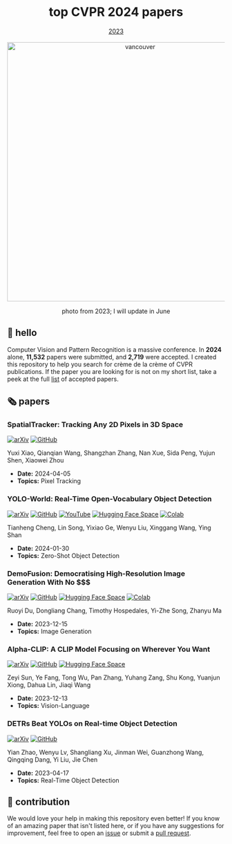 <div align="center">
  <h1 align="center">top CVPR 2024 papers</h1>
  <a href="https://github.com/SkalskiP/top-cvpr-2023-papers">2023</a>
</div>

<br>

<div align="center">
  <img width="600" src="https://github.com/SkalskiP/top-cvpr-2023-papers/assets/26109316/2d7be39e-11a0-4298-ad90-c0645af0c5ac" alt="vancouver">
  <p>photo from 2023; I will update in June</p>
</div>

## 👋 hello

Computer Vision and Pattern Recognition is a massive conference. In **2024** alone,
**11,532** papers were submitted, and **2,719** were accepted. I created this repository
to help you search for crème de la crème of CVPR publications. If the paper you are
looking for is not on my short list, take a peek at the full
[list](https://cvpr.thecvf.com/Conferences/2024/AcceptedPapers) of accepted papers.

## 🗞️ papers

<!--- AUTOGENERATED_PAPERS_LIST -->
<!---
   WARNING: DO NOT EDIT THIS LIST MANUALLY. IT IS AUTOMATICALLY GENERATED.
   HEAD OVER TO https://github.com/SkalskiP/top-cvpr-2024-papers/blob/master/CONTRIBUTING.md FOR MORE DETAILS ON HOW TO MAKE CHANGES PROPERLY.
-->

### SpatialTracker: Tracking Any 2D Pixels in 3D Space
[![arXiv](https://img.shields.io/badge/arXiv-2404.04319-b31b1b.svg)](https://arxiv.org/abs/2404.04319) [![GitHub](https://badges.aleen42.com/src/github.svg)](https://github.com/henry123-boy/SpaTracker)   

Yuxi Xiao, Qianqian Wang, Shangzhan Zhang, Nan Xue, Sida Peng, Yujun Shen, Xiaowei Zhou
- **Date:** 2024-04-05
- **Topics:** Pixel Tracking
    

### YOLO-World: Real-Time Open-Vocabulary Object Detection
[![arXiv](https://img.shields.io/badge/arXiv-2401.17270-b31b1b.svg)](https://arxiv.org/abs/2401.17270) [![GitHub](https://badges.aleen42.com/src/github.svg)](https://github.com/AILab-CVC/YOLO-World) [![YouTube](https://badges.aleen42.com/src/youtube.svg)](https://youtu.be/X7gKBGVz4vs) [![Hugging Face Space](https://img.shields.io/badge/%F0%9F%A4%97%20Hugging%20Face-Spaces-blue)](https://huggingface.co/spaces/SkalskiP/YOLO-World) [![Colab](https://colab.research.google.com/assets/colab-badge.svg)](https://colab.research.google.com/github/roboflow-ai/notebooks/blob/main/notebooks/zero-shot-object-detection-with-yolo-world.ipynb)

Tianheng Cheng, Lin Song, Yixiao Ge, Wenyu Liu, Xinggang Wang, Ying Shan
- **Date:** 2024-01-30
- **Topics:** Zero-Shot Object Detection
    

### DemoFusion: Democratising High-Resolution Image Generation With No $$$
[![arXiv](https://img.shields.io/badge/arXiv-2311.16973-b31b1b.svg)](https://arxiv.org/abs/2311.16973) [![GitHub](https://badges.aleen42.com/src/github.svg)](https://github.com/PRIS-CV/DemoFusion)  [![Hugging Face Space](https://img.shields.io/badge/%F0%9F%A4%97%20Hugging%20Face-Spaces-blue)](https://huggingface.co/spaces/radames/Enhance-This-DemoFusion-SDXL) [![Colab](https://colab.research.google.com/assets/colab-badge.svg)](https://colab.research.google.com/github/camenduru/DemoFusion-colab/blob/main/DemoFusion_colab.ipynb)

Ruoyi Du, Dongliang Chang, Timothy Hospedales, Yi-Zhe Song, Zhanyu Ma
- **Date:** 2023-12-15
- **Topics:** Image Generation
    

### Alpha-CLIP: A CLIP Model Focusing on Wherever You Want
[![arXiv](https://img.shields.io/badge/arXiv-2312.03818-b31b1b.svg)](https://arxiv.org/abs/2312.03818) [![GitHub](https://badges.aleen42.com/src/github.svg)](https://github.com/SunzeY/AlphaCLIP)  [![Hugging Face Space](https://img.shields.io/badge/%F0%9F%A4%97%20Hugging%20Face-Spaces-blue)](https://huggingface.co/spaces/Zery/Alpha-CLIP_LLaVA-1.5) 

Zeyi Sun, Ye Fang, Tong Wu, Pan Zhang, Yuhang Zang, Shu Kong, Yuanjun Xiong, Dahua Lin, Jiaqi Wang
- **Date:** 2023-12-13
- **Topics:** Vision-Language
    

### DETRs Beat YOLOs on Real-time Object Detection
[![arXiv](https://img.shields.io/badge/arXiv-2304.08069-b31b1b.svg)](https://arxiv.org/abs/2304.08069) [![GitHub](https://badges.aleen42.com/src/github.svg)](https://github.com/lyuwenyu/RT-DETR)   

Yian Zhao, Wenyu Lv, Shangliang Xu, Jinman Wei, Guanzhong Wang, Qingqing Dang, Yi Liu, Jie Chen
- **Date:** 2023-04-17
- **Topics:** Real-Time Object Detection
    
<!--- AUTOGENERATED_PAPERS_LIST -->

## 🦸 contribution

We would love your help in making this repository even better! If you know of an amazing
paper that isn't listed here, or if you have any suggestions for improvement, feel free
to open an
[issue](https://github.com/SkalskiP/top-cvpr-2024-papers/issues)
or submit a
[pull request](https://github.com/SkalskiP/top-cvpr-2024-papers/pulls).
